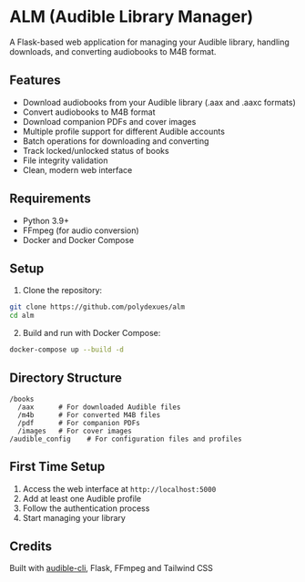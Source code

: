 # ALM (Audible Library Manager)

A Flask-based web application for managing your Audible library, handling downloads, and converting audiobooks to M4B format.

## Features

- Download audiobooks from your Audible library (.aax and .aaxc formats)
- Convert audiobooks to M4B format
- Download companion PDFs and cover images
- Multiple profile support for different Audible accounts
- Batch operations for downloading and converting
- Track locked/unlocked status of books
- File integrity validation
- Clean, modern web interface

## Requirements

- Python 3.9+
- FFmpeg (for audio conversion)
- Docker and Docker Compose

## Setup

1. Clone the repository:
```bash
git clone https://github.com/polydexues/alm
cd alm
```

2. Build and run with Docker Compose:
```bash
docker-compose up --build -d
```

## Directory Structure

```
/books
  /aax      # For downloaded Audible files
  /m4b      # For converted M4B files
  /pdf      # For companion PDFs
  /images   # For cover images
/audible_config    # For configuration files and profiles
```

## First Time Setup

1. Access the web interface at `http://localhost:5000`
2. Add at least one Audible profile
3. Follow the authentication process
4. Start managing your library

## Credits

Built with [audible-cli](https://github.com/mkb79/audible-cli), Flask, FFmpeg and Tailwind CSS
